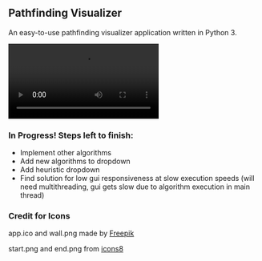 ## Pathfinding Visualizer

An easy-to-use pathfinding visualizer application written in Python 3.

![A quick demo](https://github.com/Frenchman98/Pathfinding-Visualizer/blob/master/demo.mp4)

### In Progress! Steps left to finish:

- Implement other algorithms
- Add new algorithms to dropdown
- Add heuristic dropdown
- Find solution for low gui responsiveness at slow execution speeds (will need multithreading, gui gets slow due to algorithm execution in main thread)

### Credit for Icons

app.ico and wall.png made by [Freepik](https://www.flaticon.com/free-icon/path_2064135?term=path&page=1&position=34)

start.png and end.png from [icons8](https://www.icons8.com)
